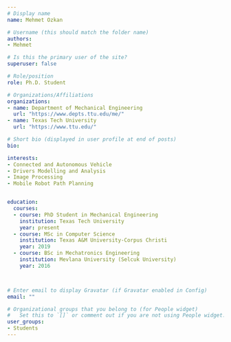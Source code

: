 ```yaml
---
# Display name
name: Mehmet Ozkan

# Username (this should match the folder name)
authors:
- Mehmet

# Is this the primary user of the site?
superuser: false

# Role/position
role: Ph.D. Student

# Organizations/Affiliations
organizations:
- name: Department of Mechanical Engineering
  url: "https://www.depts.ttu.edu/me/"
- name: Texas Tech University
  url: "https://www.ttu.edu/"

# Short bio (displayed in user profile at end of posts)
bio:

interests:
- Connected and Autonomous Vehicle
- Drivers Modelling and Analysis
- Image Processing
- Mobile Robot Path Planning


education:
  courses:
  - course: PhD Student in Mechanical Engineering
    institution: Texas Tech University
    year: present
  - course: MSc in Computer Science
    institution: Texas A&M University-Corpus Christi
    year: 2019
  - course: BSc in Mechatronics Engineering
    institution: Mevlana University (Selcuk University)
    year: 2016



# Enter email to display Gravatar (if Gravatar enabled in Config)
email: ""

# Organizational groups that you belong to (for People widget)
#   Set this to `[]` or comment out if you are not using People widget.  
user_groups:
- Students
---
```

